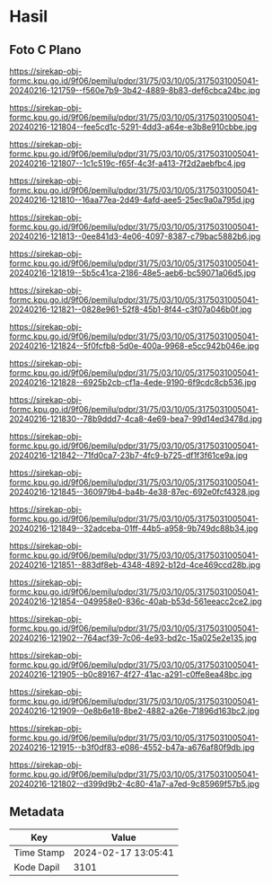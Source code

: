 # Hasil

## Foto C Plano

https://sirekap-obj-formc.kpu.go.id/9f06/pemilu/pdpr/31/75/03/10/05/3175031005041-20240216-121759--f560e7b9-3b42-4889-8b83-def6cbca24bc.jpg

https://sirekap-obj-formc.kpu.go.id/9f06/pemilu/pdpr/31/75/03/10/05/3175031005041-20240216-121804--fee5cd1c-5291-4dd3-a64e-e3b8e910cbbe.jpg

https://sirekap-obj-formc.kpu.go.id/9f06/pemilu/pdpr/31/75/03/10/05/3175031005041-20240216-121807--1c1c519c-f65f-4c3f-a413-7f2d2aebfbc4.jpg

https://sirekap-obj-formc.kpu.go.id/9f06/pemilu/pdpr/31/75/03/10/05/3175031005041-20240216-121810--16aa77ea-2d49-4afd-aee5-25ec9a0a795d.jpg

https://sirekap-obj-formc.kpu.go.id/9f06/pemilu/pdpr/31/75/03/10/05/3175031005041-20240216-121813--0ee841d3-4e06-4097-8387-c79bac5882b6.jpg

https://sirekap-obj-formc.kpu.go.id/9f06/pemilu/pdpr/31/75/03/10/05/3175031005041-20240216-121819--5b5c41ca-2186-48e5-aeb6-bc59071a06d5.jpg

https://sirekap-obj-formc.kpu.go.id/9f06/pemilu/pdpr/31/75/03/10/05/3175031005041-20240216-121821--0828e961-52f8-45b1-8f44-c3f07a046b0f.jpg

https://sirekap-obj-formc.kpu.go.id/9f06/pemilu/pdpr/31/75/03/10/05/3175031005041-20240216-121824--5f0fcfb8-5d0e-400a-9968-e5cc942b046e.jpg

https://sirekap-obj-formc.kpu.go.id/9f06/pemilu/pdpr/31/75/03/10/05/3175031005041-20240216-121828--6925b2cb-cf1a-4ede-9190-6f9cdc8cb536.jpg

https://sirekap-obj-formc.kpu.go.id/9f06/pemilu/pdpr/31/75/03/10/05/3175031005041-20240216-121830--78b9ddd7-4ca8-4e69-bea7-99d14ed3478d.jpg

https://sirekap-obj-formc.kpu.go.id/9f06/pemilu/pdpr/31/75/03/10/05/3175031005041-20240216-121842--71fd0ca7-23b7-4fc9-b725-df1f3f61ce9a.jpg

https://sirekap-obj-formc.kpu.go.id/9f06/pemilu/pdpr/31/75/03/10/05/3175031005041-20240216-121845--360979b4-ba4b-4e38-87ec-692e0fcf4328.jpg

https://sirekap-obj-formc.kpu.go.id/9f06/pemilu/pdpr/31/75/03/10/05/3175031005041-20240216-121849--32adceba-01ff-44b5-a958-9b749dc88b34.jpg

https://sirekap-obj-formc.kpu.go.id/9f06/pemilu/pdpr/31/75/03/10/05/3175031005041-20240216-121851--883df8eb-4348-4892-b12d-4ce469ccd28b.jpg

https://sirekap-obj-formc.kpu.go.id/9f06/pemilu/pdpr/31/75/03/10/05/3175031005041-20240216-121854--049958e0-836c-40ab-b53d-561eeacc2ce2.jpg

https://sirekap-obj-formc.kpu.go.id/9f06/pemilu/pdpr/31/75/03/10/05/3175031005041-20240216-121902--764acf39-7c06-4e93-bd2c-15a025e2e135.jpg

https://sirekap-obj-formc.kpu.go.id/9f06/pemilu/pdpr/31/75/03/10/05/3175031005041-20240216-121905--b0c89167-4f27-41ac-a291-c0ffe8ea48bc.jpg

https://sirekap-obj-formc.kpu.go.id/9f06/pemilu/pdpr/31/75/03/10/05/3175031005041-20240216-121909--0e8b6e18-8be2-4882-a26e-71896d163bc2.jpg

https://sirekap-obj-formc.kpu.go.id/9f06/pemilu/pdpr/31/75/03/10/05/3175031005041-20240216-121915--b3f0df83-e086-4552-b47a-a676af80f9db.jpg

https://sirekap-obj-formc.kpu.go.id/9f06/pemilu/pdpr/31/75/03/10/05/3175031005041-20240216-121802--d399d9b2-4c80-41a7-a7ed-9c85969f57b5.jpg


## Metadata

| Key        | Value               |
| ---------- | ------------------- |
| Time Stamp | 2024-02-17 13:05:41 |
| Kode Dapil | 3101                |



